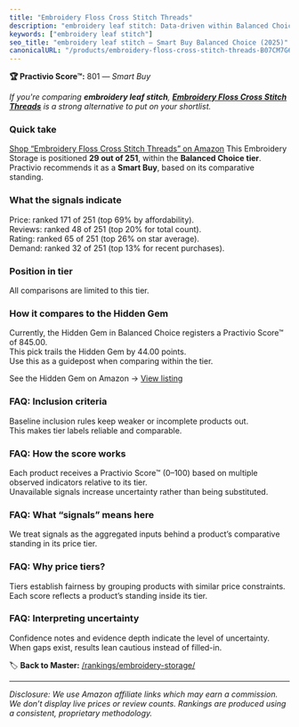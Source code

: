 ```yaml
---
title: "Embroidery Floss Cross Stitch Threads"
description: "embroidery leaf stitch: Data-driven within Balanced Choice ranking using the Practivio Score™. Positioned by quality, value, demand, findability, momentum."
keywords: ["embroidery leaf stitch"]
seo_title: "embroidery leaf stitch — Smart Buy Balanced Choice (2025)"
canonicalURL: "/products/embroidery-floss-cross-stitch-threads-B07CM7G69G/"
---
```


**🏆 Practivio Score™:** 801 — _Smart Buy_


*If you're comparing **embroidery leaf stitch**, **[Embroidery Floss Cross Stitch Threads](https://www.amazon.com/dp/B07CM7G69G?tag=practivio-20)** is a strong alternative to put on your shortlist.*
### Quick take
[Shop “Embroidery Floss Cross Stitch Threads” on Amazon](https://www.amazon.com/dp/B07CM7G69G?tag=practivio-20)
This Embroidery Storage is positioned **29 out of 251**, within the **Balanced Choice tier**.  
Practivio recommends it as a **Smart Buy**, based on its comparative standing.

### What the signals indicate
Price: ranked 171 of 251 (top 69% by affordability).  
Reviews: ranked 48 of 251 (top 20% for total count).  
Rating: ranked 65 of 251 (top 26% on star average).  
Demand: ranked 32 of 251 (top 13% for recent purchases).

### Position in tier
All comparisons are limited to this tier.

### How it compares to the Hidden Gem
Currently, the Hidden Gem in Balanced Choice registers a Practivio Score™ of 845.00.  
This pick trails the Hidden Gem by 44.00 points.  
Use this as a guidepost when comparing within the tier.  

See the Hidden Gem on Amazon → [View listing](https://www.amazon.com/dp/B07ZSFYNJB?tag=practivio-20)

### FAQ: Inclusion criteria
Baseline inclusion rules keep weaker or incomplete products out.  
This makes tier labels reliable and comparable.

### FAQ: How the score works
Each product receives a Practivio Score™ (0–100) based on multiple observed indicators relative to its tier.  
Unavailable signals increase uncertainty rather than being substituted.

### FAQ: What “signals” means here
We treat signals as the aggregated inputs behind a product’s comparative standing in its price tier.

### FAQ: Why price tiers?
Tiers establish fairness by grouping products with similar price constraints.  
Each score reflects a product’s standing inside its tier.

### FAQ: Interpreting uncertainty
Confidence notes and evidence depth indicate the level of uncertainty.  
When gaps exist, results lean cautious instead of filled-in.


🏷️ **Back to Master:** [/rankings/embroidery-storage/](/rankings/embroidery-storage/)

---
_Disclosure: We use Amazon affiliate links which may earn a commission. We don’t display live prices or review counts. Rankings are produced using a consistent, proprietary methodology._
